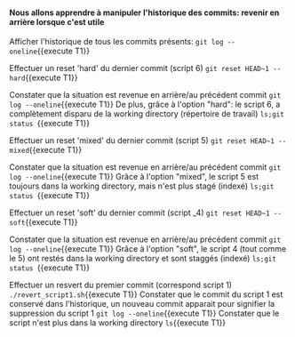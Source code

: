 

#### Nous allons apprendre à manipuler l'historique  des commits: revenir en arrière lorsque c'est utile

   
 Afficher l'historique de tous les commits présents:
 `git log --oneline`{{execute T1}}
 
 Effectuer un reset 'hard' du dernier commit (script 6) 
 `git reset HEAD~1 --hard`{{execute T1}}
 
 Constater que la situation est revenue en arrière/au précédent commit
 `git log --oneline`{{execute T1}}
  De plus, grâce à l'option "hard": le script 6, a complètement disparu de la working directory (répertoire de travail)
  `ls;git status `{{execute T1}}
  
  Effectuer un reset 'mixed' du dernier commit (script 5) 
 `git reset HEAD~1 --mixed`{{execute T1}}
  
  Constater que la situation est revenue en arrière/au précédent commit
  `git log --oneline`{{execute T1}}
  Grâce à l'option "mixed", le script 5 est toujours dans la working directory, mais n'est plus stagé (indexé) 
  `ls;git status `{{execute T1}}
  
  Effectuer un reset 'soft' du dernier commit (script _4) 
 `git reset HEAD~1 --soft`{{execute T1}}
 
  Constater que la situation est revenue en arrière/au précédent commit
  `git log --oneline`{{execute T1}}
  Grâce à l'option "soft", le script 4 (tout comme le 5) ont restés dans la working directory et sont staggés (indexé) 
  `ls;git status `{{execute T1}}
  
  Effectuer un resvert du premier commit (correspond script 1) 
 `./revert_script1.sh`{{execute T1}}
  Constater que le commit du script 1 est conservé dans l'historique, un nouveau commit apparait pour signifier la suppression du script 1
 `git log --oneline`{{execute T1}}
  Constater que le script n'est plus dans la working directory 
  `ls`{{execute T1}}

